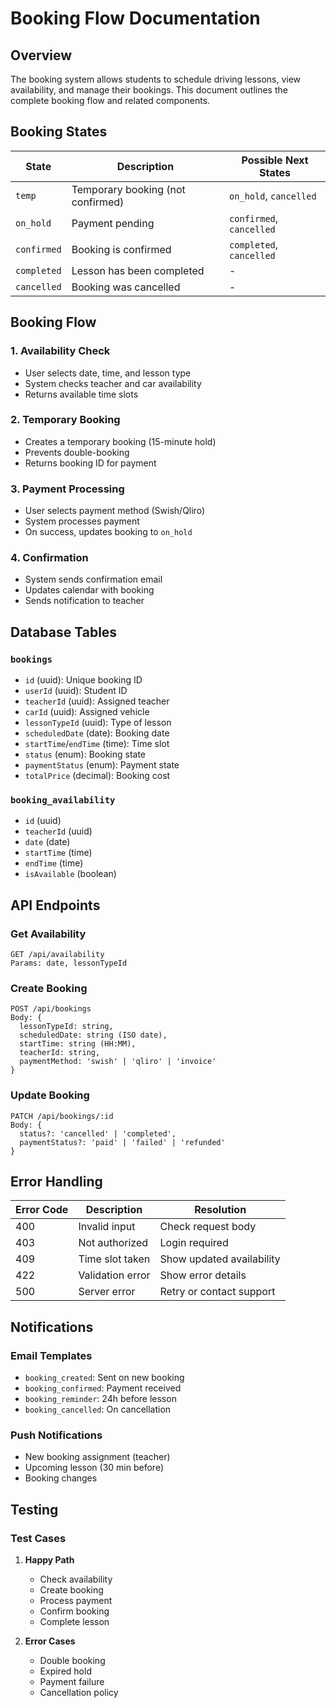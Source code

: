 # Booking Flow Documentation

## Overview
The booking system allows students to schedule driving lessons, view availability, and manage their bookings. This document outlines the complete booking flow and related components.

## Booking States

| State | Description | Possible Next States |
|-------|-------------|----------------------|
| `temp` | Temporary booking (not confirmed) | `on_hold`, `cancelled` |
| `on_hold` | Payment pending | `confirmed`, `cancelled` |
| `confirmed` | Booking is confirmed | `completed`, `cancelled` |
| `completed` | Lesson has been completed | - |
| `cancelled` | Booking was cancelled | - |

## Booking Flow

### 1. Availability Check
- User selects date, time, and lesson type
- System checks teacher and car availability
- Returns available time slots

### 2. Temporary Booking
- Creates a temporary booking (15-minute hold)
- Prevents double-booking
- Returns booking ID for payment

### 3. Payment Processing
- User selects payment method (Swish/Qliro)
- System processes payment
- On success, updates booking to `on_hold`

### 4. Confirmation
- System sends confirmation email
- Updates calendar with booking
- Sends notification to teacher

## Database Tables

### `bookings`
- `id` (uuid): Unique booking ID
- `userId` (uuid): Student ID
- `teacherId` (uuid): Assigned teacher
- `carId` (uuid): Assigned vehicle
- `lessonTypeId` (uuid): Type of lesson
- `scheduledDate` (date): Booking date
- `startTime`/`endTime` (time): Time slot
- `status` (enum): Booking state
- `paymentStatus` (enum): Payment state
- `totalPrice` (decimal): Booking cost

### `booking_availability`
- `id` (uuid)
- `teacherId` (uuid)
- `date` (date)
- `startTime` (time)
- `endTime` (time)
- `isAvailable` (boolean)

## API Endpoints

### Get Availability
```
GET /api/availability
Params: date, lessonTypeId
```

### Create Booking
```
POST /api/bookings
Body: {
  lessonTypeId: string,
  scheduledDate: string (ISO date),
  startTime: string (HH:MM),
  teacherId: string,
  paymentMethod: 'swish' | 'qliro' | 'invoice'
}
```

### Update Booking
```
PATCH /api/bookings/:id
Body: {
  status?: 'cancelled' | 'completed',
  paymentStatus?: 'paid' | 'failed' | 'refunded'
}
```

## Error Handling

| Error Code | Description | Resolution |
|------------|-------------|-------------|
| 400 | Invalid input | Check request body |
| 403 | Not authorized | Login required |
| 409 | Time slot taken | Show updated availability |
| 422 | Validation error | Show error details |
| 500 | Server error | Retry or contact support |

## Notifications

### Email Templates
- `booking_created`: Sent on new booking
- `booking_confirmed`: Payment received
- `booking_reminder`: 24h before lesson
- `booking_cancelled`: On cancellation

### Push Notifications
- New booking assignment (teacher)
- Upcoming lesson (30 min before)
- Booking changes

## Testing

### Test Cases
1. **Happy Path**
   - Check availability
   - Create booking
   - Process payment
   - Confirm booking
   - Complete lesson

2. **Error Cases**
   - Double booking
   - Expired hold
   - Payment failure
   - Cancellation policy
